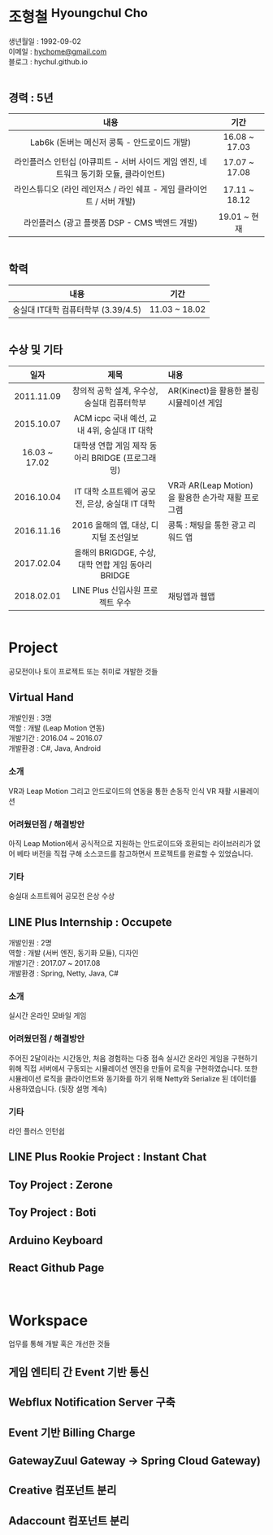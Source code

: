 # 조형철 <sup>Hyoungchul Cho</sup>

생년월일 : 1992-09-02  
이메일 : hychome@gmail.com  
블로그 : hychul.github.io

<hr style="visibility:hidden;" />

## 경력 : 5년

| 내용 | 기간 |
| :-: | :-: |
| Lab6k (돈버는 메신저 콩톡 - 안드로이드 개발) | 16.08 ~ 17.03 |
| 라인플러스 인턴십 (아큐피트 - 서버 사이드 게임 엔진, 네트워크 동기화 모듈, 클라이언트) | 17.07 ~ 17.08 |
| 라인스튜디오 (라인 레인저스 / 라인 쉐프 - 게임 클라이언트 / 서버 개발) | 17.11 ~ 18.12 |
| 라인플러스 (광고 플랫폼 DSP - CMS 백엔드 개발) | 19.01 ~ 현재 |

<hr style="visibility:hidden;" />

## 학력

|                내용                 |     기간      |
| :---------------------------------: | :-----------: |
| 숭실대 IT대학 컴퓨터학부 (3.39/4.5) | 11.03 ~ 18.02 |

<hr style="visibility:hidden;" />

## 수상 및 기타

| 일자 | 제목 | 내용 |
| :-: | :-: | :-- |
| 2011.11.09 | 창의적 공학 설계, 우수상, 숭실대 컴퓨터학부 | AR(Kinect)을 활용한 볼링 시뮬레이션 게임 |
| 2015.10.07 | ACM icpc 국내 예선, 교내 4위, 숭실대 IT 대학 |  |
| 16.03 ~ 17.02 | 대학생 연합 게임 제작 동아리 BRIDGE (프로그래밍) |  |
| 2016.10.04 | IT 대학 소프트웨어 공모전, 은상, 숭실대 IT 대학 | VR과 AR(Leap Motion)을 활용한 손가락 재활 프로그램 |
| 2016.11.16 | 2016 올해의 앱, 대상, 디지털 조선일보 | 콩톡 : 채팅을 통한 광고 리워드 앱 |
| 2017.02.04 | 올해의 BRIGDGE, 수상, 대학 연합 게임 동아리 BRIDGE |  |
| 2018.02.01 | LINE Plus 신입사원 프로젝트 우수 | 채팅앱과 웹앱 |

<hr style="visibility:hidden;" />

# Project

공모전이나 토이 프로젝트 또는 취미로 개발한 것들

## Virtual Hand

개발인원 : 3명  
역할 : 개발 (Leap Motion 연동)  
개발기간 : 2016.04 ~ 2016.07  
개발환경 : C#, Java, Android

### 소개

VR과 Leap Motion 그리고 안드로이드의 연동을 통한 손동작 인식 VR 재활 시뮬레이션

### 어려웠던점 / 해결방안

아직 Leap Motion에서 공식적으로 지원하는 안드로이드와 호환되는 라이브러리가 없어 베타 버전을 직접 구해 소스코드를 참고하면서 프로젝트를 완료할 수 있었습니다.

### 기타

숭실대 소프트웨어 공모전 은상 수상

## LINE Plus Internship : Occupete

개발인원 : 2명  
역할 : 개발 (서버 엔진, 동기화 모듈), 디자인  
개발기간 : 2017.07 ~ 2017.08  
개발환경 : Spring, Netty, Java, C#

### 소개

실시간 온라인 모바일 게임

### 어려웠던점 / 해결방안

주어진 2달이라는 시간동안, 처음 경험하는 다중 접속 실시간 온라인 게임을 구현하기 위해 직접 서버에서 구동되는 시뮬레이션 엔진을 만들어 로직을 구현하였습니다. 또한 시뮬레이션 로직을 클라이언트와 동기화를 하기 위해 Netty와 Serialize 된 데이터를 사용하였습니다. (뒷장 설명 계속)

### 기타

라인 플러스 인턴쉽

## LINE Plus Rookie Project : Instant Chat

## Toy Project : Zerone

## Toy Project : Boti

## Arduino Keyboard

## React Github Page

<br>

# Workspace

업무를 통해 개발 혹은 개선한 것들

## 게임 엔티티 간 Event 기반 통신

## Webflux Notification Server 구축

## Event 기반 Billing Charge

## GatewayZuul Gateway -> Spring Cloud Gateway)

## Creative 컴포넌트 분리

## Adaccount 컴포넌트 분리
